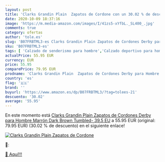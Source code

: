 ```yaml
---
layout: post
title: 'Clarks Grandin Plain  Zapatos de Cordone con un 30.02 % de descuento'
date: 2020-10-09 18:37:16
image: 'https://m.media-amazon.com/images/I/41zs5-xYfbL._SL400_.jpg'
comments: true
category: ofertas
author: 'tole.es'
slug: 'B07FRBTML3-es Clarks Grandin Plain Zapatos de Cordones Derby para Hombre...'
sku: 'B07FRBTML3-es'
tags: [ 'Calzado de senderismo para hombre','Calzado deportivo para hombre','Chanclas y sandalias de piscina para hombre','Zapatillas de senderismo para hombre','Zapatillas y calzado deportivo para hombre','Zapatos','Zapatos para hombre','Zapatos y complementos','zapatos', ]
actualPrice: 55.95 EUR
currency: EUR
price: 55.95
comparePrice: 79.95 EUR
prodname: 'Clarks Grandin Plain  Zapatos de Cordones Derby para Hombre  Marrón  Dark Brown Tumbled-   39.5 EU'
country: 'es'
flag: '🇪🇸'
brand: ''
buyurl: 'https://www.amazon.es/dp/B07FRBTML3/?tag=tolees-21'
descuento: '30.02'
average: '55.95'
---
```


En este momento está [Clarks Grandin Plain  Zapatos de Cordones Derby para Hombre  Marrón  Dark Brown Tumbled-   39.5 EU](https://www.amazon.es/dp/B07FRBTML3/?tag=tolees-21) a 55.95 EUR (original: 79.95 EUR) (30.02 %  de descuento) en el siguiente enlace!

[![Clarks Grandin Plain  Zapatos de Cordone](https://m.media-amazon.com/images/I/41zs5-xYfbL._SL400_.jpg)](https://www.amazon.es/dp/B07FRBTML3/?tag=tolees-21)

🔎:


[🛒 Aquí!!!](https://www.amazon.es/dp/B07FRBTML3/?tag=tolees-21)
